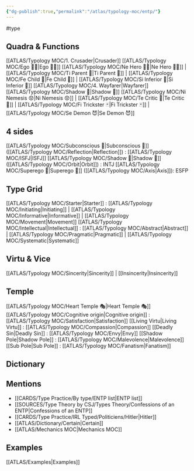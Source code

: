 ```yaml
---
{"dg-publish":true,"permalink":"/atlas/typology-moc/entp/"}
---
```


#type

## Quadra & Functions
[[ATLAS/Typology MOC/1. Crusader\|Crusader]] [[ATLAS/Typology MOC/Ego 🙋‍♂️\|Ego 🙋‍♂️]]
	[[ATLAS/Typology MOC/Ne Hero 🦸‍♂️\|Ne Hero 🦸‍♂️]] | [[ATLAS/Typology MOC/Ti Parent 🤰\|Ti Parent 🤰]] | [[ATLAS/Typology MOC/Fe Child 🧒\|Fe Child 🧒]] | [[ATLAS/Typology MOC/Si Inferior 👶\|Si Inferior 👶]]
[[ATLAS/Typology MOC/4. Wayfarer\|Wayfarer]] [[ATLAS/Typology MOC/Shadow 👤\|Shadow 👤]] 
	[[ATLAS/Typology MOC/Ni Nemesis 😟\|Ni Nemesis 😟]] | [[ATLAS/Typology MOC/Te Critic 👵\|Te Critic 👵]] | [[ATLAS/Typology MOC/Fi Trickster 🃏\|Fi Trickster 🃏]] | [[ATLAS/Typology MOC/Se Demon 😈\|Se Demon 😈]]

## 4 sides  
[[ATLAS/Typology MOC/Subconscious 🤸\|Subconscious 🤸]] ([[ATLAS/Typology MOC/Reflection\|Reflection]]) : [[ATLAS/Typology MOC/ISFJ\|ISFJ]]
[[ATLAS/Typology MOC/Shadow 👤\|Shadow 👤]] ([[ATLAS/Typology MOC/Orbit\|Orbit]]) : INTJ
[[ATLAS/Typology MOC/Superego 👹\|Superego 👹]] ([[ATLAS/Typology MOC/Axis\|Axis]]): ESFP

## Type Grid 
[[ATLAS/Typology MOC/Starter\|Starter]] : [[ATLAS/Typology MOC/Initiating\|Initiating]] | [[ATLAS/Typology MOC/Informative\|Informative]] | [[ATLAS/Typology MOC/Movement\|Movement]]
[[ATLAS/Typology MOC/Intellectual\|Intellectual]] : [[ATLAS/Typology MOC/Abstract\|Abstract]] | [[ATLAS/Typology MOC/Pragmatic\|Pragmatic]] | [[ATLAS/Typology MOC/Systematic\|Systematic]]

## Virtu & Vice
[[ATLAS/Typology MOC/Sincerity\|Sincerity]] | [[Insincerity\|Insincerity]]

## Temple 
[[ATLAS/Typology MOC/Heart Temple 🎭\|Heart Temple 🎭]]
[[ATLAS/Typology MOC/Cognitive origin\|Cognitive origin]] : [[ATLAS/Typology MOC/Satisfaction\|Satisfaction]]
[[Living Virtu\|Living Virtu]] : [[ATLAS/Typology MOC/Compassion\|Compassion]]
[[Deadly Sin\|Deadly Sin]] : [[ATLAS/Typology MOC/Envy\|Envy]]
[[Shadow Pole\|Shadow Pole]] : [[ATLAS/Typology MOC/Malevolence\|Malevolence]]
[[Sub Pole\|Sub Pole]] : [[ATLAS/Typology MOC/Fanatism\|Fanatism]]

## Dictionary


## Mentions 
- [[CARDS/Type Practice/By type/ENTP list\|ENTP list]]
- [[SOURCES/Type Theory by CSJ/Types Theory/Confessions of an ENTP\|Confessions of an ENTP]]
- [[CARDS/Type Practice/IRL Typed/Politiciens/Hitler\|Hitler]]
- [[ATLAS/Dictionary/Certain\|Certain]]
- [[ATLAS/Mechanics MOC\|Mechanics MOC]]

## Examples 
[[ATLAS/Examples\|Examples]]
